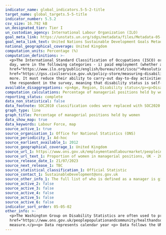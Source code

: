 ```yaml
---
indicator_name: global_indicators.5-5-2-title
target_name: global_targets.5-5-title
indicator_number: 5.5.2
csv_size: 16.792 kB
un_designated_tier: Tier I
un_custodian_agency: International Labour Organization (ILO)
goal_meta_link: https://unstats.un.org/sdgs/metadata/files/Metadata-05-05-02.pdf
goal_meta_link_text: United Nations Sustainable Development Goals Metadata (PDF 372 KB)
national_geographical_coverage: United Kingdom 
computation_units: Percentage (%)
computation_definitions: >-
  <p>The International Standard Classification of Occupations (ISCO) organizes jobs into a clearly defined set of groups according to the tasks and duties undertaken in the job. Employed persons are all persons of working age who during a specified brief period, such as one week or one
  day, were in the following categories - i) paid employment (whether at work or with a job but not at work), or  ii) self-employment (whether at work or with an enterprise but not at work). For more detailed information, please refer to the <a
  href="https://www.ilo.org/public/english/bureau/stat/isco/">Resolution concerning statistics of work, employment and labour underutilization, adopted by the Nineteenth International Conference of Labour Statisticians (October 2013)</a>.</p><p>Disability Status - The <a
  href="https://gss.civilservice.gov.uk/policy-store/measuring-disability-for-the-equality-act-2010/">(GSS) harmonised "core" definition</a> identifies a person as disabled if they have a physical or mental health condition or illness that has lasted or is expected to last 12 months or
  more. It must reduce their ability to carry-out day-to-day activities. It is important to note that a person who has a long-term illness that does not reduce their ability to carry-out day-to-day activities is not disabled under the definition. The GSS harmonised questions are asked of
  the respondent in the survey, meaning that disability status is self-reported. The GSS definition is designed to reflect the definitions that appear in legal terms in the Disability Discrimination Act 1995 (DDA) for Northern Ireland and the 2010 Equality Act for Great Britain.</p>
available_disaggregations: <p>Age, Region, Disability status</p><p>Disability status is only reported for ages 16 to 64 years. The headline and all other disaggregations cover ages 16 years and over.<p>
computation_calculations: Percentage of managerial positions held by women =  (number of female senior & middle managers / number of senior & middle managers) x 100%
reporting_status: complete
data_non_statistical: false
data_footnote: SOC2010 classification codes were replaced with SOC2020 codes in 2021. Data from 2021 and onwards has been mapped to SOC2020.
graph_type: line
graph_title: Percentage of managerial positions held by women
data_show_map: true
data_keywords: Labour Force, map
source_active_1: true
source_organisation_1: Office for National Statistics (ONS)
source_periodicity_1: Ad-hoc
source_earliest_available_1: 2012
source_geographical_coverage_1: United Kingdom
source_url_1: https://www.ons.gov.uk/employmentandlabourmarket/peopleinwork/employmentandemployeetypes/adhocs/1354proportionofwomeninmanagerialpositionsuk2012to2022
source_url_text_1: Proportion of women in managerial positions, UK - 2012 to 2017
source_release_date_1: 21/07/2023
source_next_release_1: TBC
source_statistical_classification_1: Official Statistic
source_contact_1: SustainableDevelopment@ons.gov.uk
source_other_info_1: The full list of who is defined as a manager is given in Annex 1 of the data source.
source_active_2: false
source_active_3: false
source_active_4: false
source_active_5: false
source_active_6: false
indicator_sort_order: 05-05-02
other_info: >-
  <p>The Washington Group on Disability Statistics are often used to provide a cross-nationally comparable population-based measures of disability. Please see the article <a
  href="https://www.ons.gov.uk/peoplepopulationandcommunity/healthandsocialcare/disability/articles/measuringdisabilitycomparingapproaches/2019-08-06">Measuring disability - comparing approaches</a> for a comparison between the GSS Harmonised measure (used here) and the Washington Group
  measure.</p><p> Data represents calendar year <p> Data follows the UN specification for this indicator. This indicator has not been identified in collaboration with topic experts.
---
```

